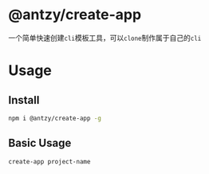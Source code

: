 # @antzy/create-app
一个简单快速创建`cli`模板工具，可以`clone`制作属于自己的`cli`

# Usage

## Install 
```sh
npm i @antzy/create-app -g
```
## Basic Usage
```
create-app project-name
```



